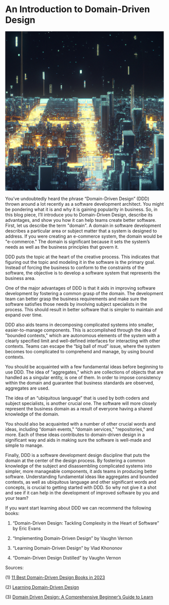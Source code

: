 # An Introduction to Domain-Driven Design

![Dall-E Generated Artwork](./images/13dd1691-ac46-465d-b164-96d8c77b38be.png)

You’ve undoubtedly heard the phrase “Domain-Driven Design” (DDD) thrown around a lot recently as a software development architect. You might be pondering what it is and why it is gaining popularity in business. So, in this blog piece, I’ll introduce you to Domain-Driven Design, describe its advantages, and show you how it can help teams create better software. First, let us describe the term "domain". A domain in software development describes a particular area or subject matter that a system is designed to address. If you were creating an e-commerce system, the domain would be "e-commerce." The domain is significant because it sets the system’s needs as well as the business principles that govern it.

DDD puts the topic at the heart of the creative process. This indicates that figuring out the topic and modeling it in the software is the primary goal. Instead of forcing the business to conform to the constraints of the software, the objective is to develop a software system that represents the business area.

One of the major advantages of DDD is that it aids in improving software development by fostering a common grasp of the domain. The development team can better grasp the business requirements and make sure the software satisfies those needs by involving subject specialists in the process. This should result in better software that is simpler to maintain and expand over time.

DDD also aids teams in decomposing complicated systems into smaller, easier-to-manage components. This is accomplished through the idea of "bounded contexts," which are autonomous elements of the system with a clearly specified limit and well-defined interfaces for interacting with other contexts. Teams can escape the “big ball of mud” issue, where the system becomes too complicated to comprehend and manage, by using bound contexts.

You should be acquainted with a few fundamental ideas before beginning to use DDD. The idea of "aggregates," which are collections of objects that are handled as a singular entity, is one of them. In order to impose consistency within the domain and guarantee that business standards are observed, aggregates are used.

The idea of an “ubiquitous language” that is used by both coders and subject specialists, is another crucial one. The software will more closely represent the business domain as a result of everyone having a shared knowledge of the domain.

You should also be acquainted with a number of other crucial words and ideas, including “domain events," “domain services," "repositories," and more. Each of these ideas contributes to domain-driven design in a significant way and aids in making sure the software is well-made and simple to manage.

Finally, DDD is a software development design discipline that puts the domain at the center of the design process. By fostering a common knowledge of the subject and disassembling complicated systems into simpler, more manageable components, it aids teams in producing better software. Understanding fundamental ideas like aggregates and bounded contexts, as well as ubiquitous language and other significant words and concepts, is crucial to getting started with DDD. So why not give it a shot and see if it can help in the development of improved software by you and your team?

If you want start learning about DDD we can recommend the following books:

1. “Domain-Driven Design: Tackling Complexity in the Heart of Software” by Eric Evans

2. “Implementing Domain-Driven Design” by Vaughn Vernon

3. “Learning Domain-Driven Design” by Vlad Khononov

4. “Domain-Driven Design Distilled” by Vaughn Vernon

Sources:

(1) [11 Best Domain-Driven Design Books in 2023](https://realtoughcandy.com/domain-driven-design-books/)

(2) [Learning Domain-Driven Design](https://www.oreilly.com/library/view/learning-domain-driven-design/9781098100124/) 

(3) [Domain Driven Design: A Comprehensive Beginner’s Guide to Learn](https://www.amazon.com/Domain-Driven-Design-Comprehensive-Beginners/dp/B08439JTKL)
